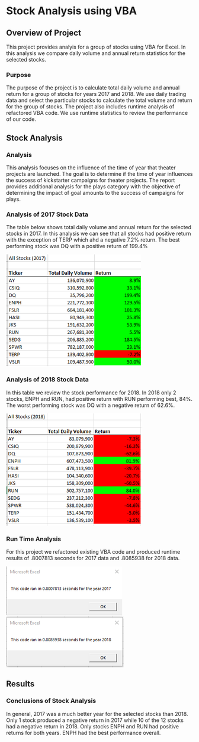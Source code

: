 # Stock Analysis using VBA

## Overview of Project
  This project provides analyis for a group of stocks using VBA for Excel. In this analysis we compare daily volume and annual return statistics for the selected stocks.
### Purpose
The purpose of the project is to calculate total daily volume and annual return for a group of stocks for years 2017 and 2018.  We use daily trading data and select the particular stocks to calculate the total volume and return for the group of stocks. The project also includes runtime analysis of refactored VBA code.  We use runtime statistics to review the performance of our code.

## Stock Analysis  
### Analysis
This analysis focuses on the influence of the time of year that theater projects are launched.  The goal is to determine if the time of year influences the success of kickstarter campaigns for theater projects.  The report provides additional analysis for the plays category with the objective of determining the impact of goal amounts to the success of campaigns for plays.

### Analysis of 2017 Stock Data
The table below shows total daily volume and annual return for the selected stocks in 2017.  In this analysis we can see that all stocks had positive return with the exception of TERP which ahd a negative 7.2% return.  The best performing stock was DQ with a positive return of 199.4%

![image_name](https://github.com/jbates2549/stock-analysis/blob/master/2017%20Stocks.png)


### Analysis of 2018 Stock Data

In this table we review the stock performance for 2018.  In 2018 only 2 stocks, ENPH and RUN, had positive return with RUN performing best, 84%.  The worst performing stock was DQ with a negative return of 62.6%. 

![image_name](https://github.com/jbates2549/stock-analysis/blob/master/2018%20Stocks.png)

### Run Time Analysis

For this project we refactored existing VBA code and produced runtime results of .8007813 seconds for 2017 data and .8085938 for 2018 data.   


![image_name](https://github.com/jbates2549/stock-analysis/blob/master/VBA_Challenge_2017.png)
![image_name](https://github.com/jbates2549/stock-analysis/blob/master/VBA_Challenge_2018.png)


## Results

### Conclusions of Stock Analysis

In general, 2017 was a much better year for the selected stocks than 2018.  Only 1 stock produced a negative return in 2017 while 10 of the 12 stocks had a negative return in 2018.  Only stocks ENPH and RUN had positive returns for both years.  ENPH had the best performance overall.

